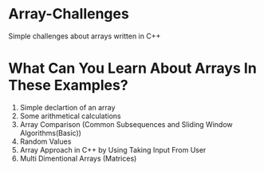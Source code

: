 # Array-Challenges
 Simple challenges about arrays written in C++
# What Can You Learn About Arrays In These Examples?
1. Simple declartion of an array
2. Some arithmetical calculations
3. Array Comparison (Common Subsequences and Sliding Window Algorithms(Basic))
4. Random Values
5. Array Approach in C++ by Using  Taking Input From User
6. Multi Dimentional Arrays (Matrices)